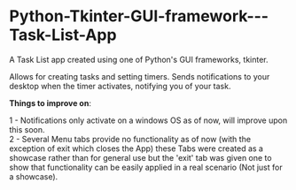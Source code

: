 # Python-Tkinter-GUI-framework---Task-List-App
A Task List app created using one of Python's GUI frameworks, tkinter.

Allows for creating tasks and setting timers.
Sends notifications to your desktop when the timer activates, notifying you of your task.

**Things to improve on**:

1 - Notifications only activate on a windows OS as of now, will improve upon this soon.
<br>
2 - Several Menu tabs provide no functionality as of now (with the exception of exit which closes the App)
    these Tabs were created as a showcase rather than for general use but the 'exit' tab was given one to
    show that functionality can be easily applied in a real scenario (Not just for a showcase).
